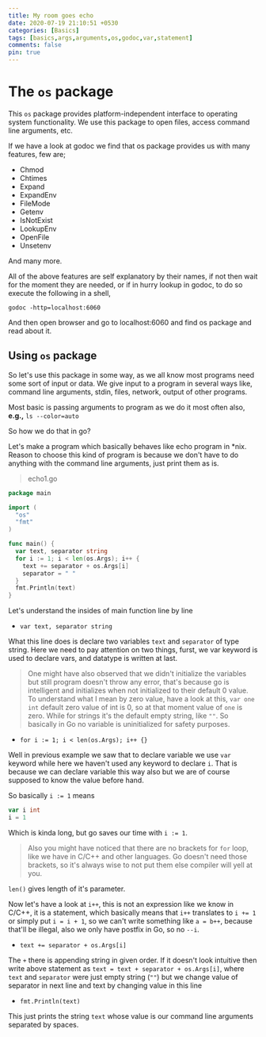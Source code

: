 ```yaml
---
title: My room goes echo
date: 2020-07-19 21:10:51 +0530
categories: [Basics]
tags: [basics,args,arguments,os,godoc,var,statement]
comments: false
pin: true
---
```


# The `os` package
This `os` package provides platform-independent interface to operating system functionality.
We use this package to open files, access command line arguments, etc.

If we have a look at godoc we find that os package provides us with many features, few are;

- Chmod
- Chtimes
- Expand
- ExpandEnv
- FileMode
- Getenv
- IsNotExist
- LookupEnv
- OpenFile
- Unsetenv

And many more.

All of the above features are self explanatory by their names, if not then wait for the moment they are needed, or if in hurry
lookup in godoc, to do so execute the following in a shell,
```shell
godoc -http=localhost:6060
```
And then open browser and go to localhost:6060 and find os package and read about it.

## Using `os` package
So let's use this package in some way, as we all know most programs need some sort of input or data.
We give input to a program in several ways like, command line arguments, stdin, files, network, output of other programs.

Most basic is passing arguments to program as we do it most often also, __e.g.,__ `ls --color=auto`

So how we do that in go?

Let's make a program which basically behaves like echo program in \*nix. Reason to choose this kind
of program is because we don't have to do anything with the command line arguments, just print them as is.

> echo1.go

```go
package main

import (
  "os"
  "fmt"
)

func main() {
  var text, separator string
  for i := 1; i < len(os.Args); i++ {
    text += separator + os.Args[i]
    separator = " "
  }
  fmt.Println(text)
}
```

Let's understand the insides of main function line by line
- `var text, separator string`

What this line does is declare two variables `text` and `separator` of type string. Here we need
to pay attention on two things, furst, we var keyword is used to declare vars,
and datatype is written at last.

> One might have also observed that we didn't initialize the variables but still program doesn't
> throw any error, that's because go is intelligent and initializes when not initialized to their
> default 0 value.
> To understand what I mean by zero value, have a look at this, `var one int` default zero value of int is 0,
> so at that moment value of `one` is zero. While for strings it's the default empty string, like `""`.
> So basically in Go no variable is uninitialized for safety purposes.

- `for i := 1; i < len(os.Args); i++ {}`

Well in previous example we saw that to declare variable we use `var` keyword while here we haven't
used any keyword to declare `i`. That is because we can declare variable this way also but we are
of course supposed to know the value before hand.

So basically `i := 1` means
```go
var i int
i = 1
```

Which is kinda long, but go saves our time with `i := 1`.

> Also you might have noticed that there are no brackets for `for` loop, like we have in C/C++ and other languages.
> Go doesn't need those brackets, so it's always wise to not put them else compiler will yell at you.

`len()` gives length of it's parameter.

Now let's have a look at `i++`, this is not an expression like we know in C/C++, it is a statement,
which basically means that `i++` translates to `i += 1` or simply put `i = i + 1`, so we can't
write something like `a = b++`, because that'll be illegal,
also we only have postfix in Go, so no `--i`.

- `text += separator + os.Args[i]`

The `+` there is appending string in given order. If it doesn't look intuitive then write above statement as
`text = text + separator + os.Args[i]`, where `text` and `separator` were just empty string (`""`) but we
change value of separator in next line and text by changing value in this line

- `fmt.Println(text)`

This just prints the string `text` whose value is our command line arguments separated by spaces.
